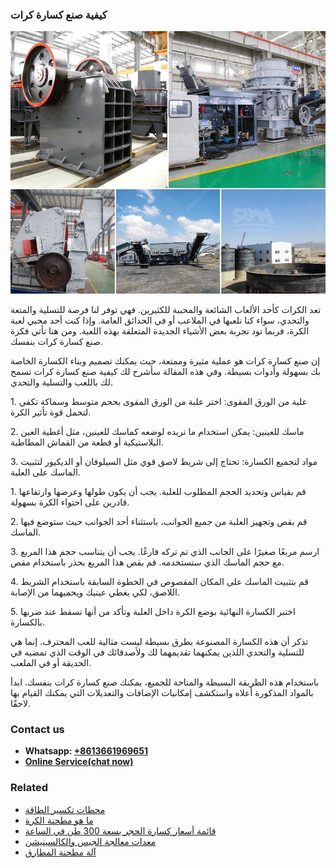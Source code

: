 <h3>كيفية صنع كسارة كرات</h3><img src='1701853341.jpg' alt=''><p>تعد الكرات كأحد الألعاب الشائعة والمحببة للكثيرين. فهي توفر لنا فرصة للتسلية والمتعة والتحدي، سواء كنا نلعبها في الملاعب أو في الحدائق العامة. وإذا كنت أحد محبي لعبة الكرة، فربما تود تجربة بعض الأشياء الجديدة المتعلقة بهذه اللعبة. ومن هنا تأتي فكرة صنع كسارة كرات بنفسك.</p><p>إن صنع كسارة كرات هو عملية مثيرة وممتعة، حيث يمكنك تصميم وبناء الكسارة الخاصة بك بسهولة وأدوات بسيطة. وفي هذه المقالة سأشرح لك كيفية صنع كسارة كرات تسمح لك باللعب والتسلية والتحدي.</p><p>1. علبة من الورق المقوى: اختر علبة من الورق المقوى بحجم متوسط ​​وسماكة تكفي لتحمل قوة تأثير الكرة.</p><p>2. ماسك للعينين: يمكن استخدام ما تريده لوضعه كماسك للعينين، مثل أغطية العين البلاستيكية أو قطعة من القماش المطاطية.</p><p>3. مواد لتجميع الكسارة: تحتاج إلى شريط لاصق قوي مثل السيلوفان أو الديكيور لتثبيت الماسك على العلبة.</p><p>1. قم بقياس وتحديد الحجم المطلوب للعلبة. يجب أن يكون طولها وعرضها وارتفاعها قادرين على احتواء الكرة بسهولة.</p><p>2. قم بقص وتجهيز العلبة من جميع الجوانب، باستثناء أحد الجوانب حيث ستوضع فيها الماسك.</p><p>3. ارسم مربعًا صغيرًا على الجانب الذي تم تركه فارغًا. يجب أن يتناسب حجم هذا المربع مع حجم الماسك الذي ستستخدمه. قم بقص هذا المربع بحذر باستخدام مقص.</p><p>4. قم بتثبيت الماسك على المكان المقصوص في الخطوة السابقة باستخدام الشريط اللاصق، لكي يغطي عينيك ويحميهما من الإصابة.</p><p>5. اختبر الكسارة النهائية بوضع الكرة داخل العلبة وتأكد من أنها تسقط عند ضربها بالكسارة.</p><p>تذكر أن هذه الكسارة المصنوعة بطرق بسيطة ليست مثالية للعب المحترف. إنما هي للتسلية والتحدي اللذين يمكنهما تقديمهما لك ولأصدقائك في الوقت الذي تمضيه في الحديقة أو في الملعب.</p><p>باستخدام هذه الطريقة البسيطة والمتاحة للجميع، يمكنك صنع كسارة كرات بنفسك. ابدأ بالمواد المذكورة أعلاه واستكشف إمكانيات الإضافات والتعديلات التي يمكنك القيام بها لاحقًا.</p><h3>Contact us</h3><ul><li><strong>Whatsapp:&nbsp;<a href="https://wa.me/8613661969651">+8613661969651</a></strong></li><li><a href="https://swt.shibang-china.com/?git&amp;zhl&amp;كيفية صنع كسارة كرات"><strong>Online Service(chat now)</strong></a></li></ul><h3>Related</h3><ul><li><a href='محطات تكسير الطاقة.md'>محطات تكسير الطاقة</a></li><li><a href='ما هو مطحنة الكرة.md'>ما هو مطحنة الكرة</a></li><li><a href='قائمة أسعار كسارة الحجر بسعة 300 طن في الساعة.md'>قائمة أسعار كسارة الحجر بسعة 300 طن في الساعة</a></li><li><a href='معدات معالجة الجبس والكالسينيشن.md'>معدات معالجة الجبس والكالسينيشن</a></li><li><a href='آلة مطحنة المطارق.md'>آلة مطحنة المطارق</a></li></ul>